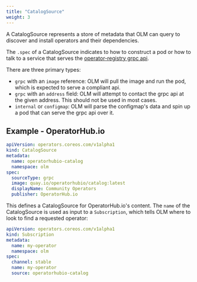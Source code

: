 ```yaml
---
title: "CatalogSource"
weight: 3
---
```


A CatalogSource represents a store of metadata that OLM can query to discover and install operators and their dependencies.

The `.spec` of a CatalogSource indicates to how to construct a pod or how to talk to a service that serves the [operator-registry grpc api](/docs/concepts/olm-architecture/operator-registry/using-a-catalog-locally). 

There are three primary types:

 - `grpc` with an `image` reference: OLM will pull the image and run the pod, which is expected to serve a compliant api.
 - `grpc` with an `address` field: OLM will attempt to contact the grpc api at the given address. This should not be used in most cases.
 - `internal` or `configmap`: OLM will parse the configmap's data and spin up a pod that can serve the grpc api over it.

## Example - OperatorHub.io

```yaml
apiVersion: operators.coreos.com/v1alpha1
kind: CatalogSource
metadata:
  name: operatorhubio-catalog
  namespace: olm
spec:
  sourceType: grpc
  image: quay.io/operatorhubio/catalog:latest
  displayName: Community Operators
  publisher: OperatorHub.io
```

This defines a CatalogSource for OperatorHub.io's content. The `name` of the CatalogSource is used as input to a `Subscription`, which tells OLM where to look to find a requested operator:

```yaml
apiVersion: operators.coreos.com/v1alpha1
kind: Subscription
metadata:
  name: my-operator
  namespace: olm
spec:
  channel: stable
  name: my-operator
  source: operatorhubio-catalog
```
